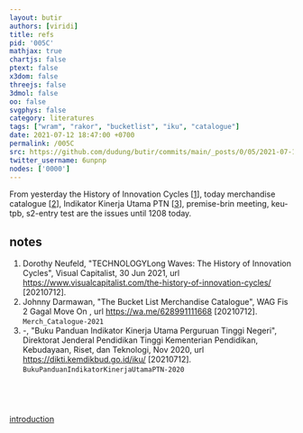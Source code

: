 ```yaml
---
layout: butir
authors: [viridi]
title: refs
pid: '005C'
mathjax: true
chartjs: false
ptext: false
x3dom: false
threejs: false
3dmol: false
oo: false
svgphys: false
category: literatures
tags: ["wram", "rakor", "bucketlist", "iku", "catalogue"]
date: 2021-07-12 18:47:00 +0700
permalink: /005C
src: https://github.com/dudung/butir/commits/main/_posts/0/05/2021-07-12-refs.md
twitter_username: 6unpnp
nodes: ['0000']
---
```

From yesterday the History of Innovation Cycles [[1](#r01)], today merchandise catalogue [[2](#r02)], Indikator Kinerja Utama PTN [[3](#r03)], premise-brin meeting, keu-tpb, s2-entry test are the issues until 1208 today.

## notes
1. <a name=r01></a>Dorothy Neufeld, "TECHNOLOGYLong Waves: The History of Innovation Cycles", Visual Capitalist, 30 Jun 2021, url <https://www.visualcapitalist.com/the-history-of-innovation-cycles/> [20210712].
2. <a name=r02></a>Johnny Darmawan, "The Bucket List Merchandise Catalogue", WAG Fis 2 Gagal Move On , url <https://wa.me/628991111668> [20210712]. `Merch_Catalogue-2021`
3. <a name=r03></a>-, "Buku Panduan Indikator Kinerja Utama Perguruan Tinggi Negeri", Direktorat Jenderal Pendidikan Tinggi Kementerian Pendidikan, Kebudayaan, Riset, dan Teknologi, Nov 2020, url <https://dikti.kemdikbud.go.id/iku/> [20210712]. `BukuPanduanIndikatorKinerjaUtamaPTN-2020`

## &nbsp;
[introduction](0000)

